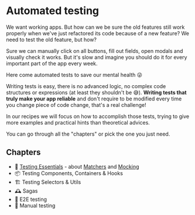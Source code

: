 # Automated testing

We want working apps. But how can we be sure the old features still work properly when we've just refactored its code because of a new feature? We need to test the old feature, but how?

Sure we can manually click on all buttons, fill out fields, open modals and visually check it works. But it's slow and imagine you should do it for every important part 
of the app every week.   

Here come automated tests to save our mental health 😜

Writing tests is easy, there is no advanced logic, no complex code structures or expressions (at least they shouldn't be 😅). **Writing tests that truly make your app reliable**
and don't require to be modified every time you change piece of code change, that's a real challenge! 

In our recipes we will focus on how to accomplish those tests, trying to give
more examples and practical hints than theoretical advices.

You can go through all the "chapters" or pick the one you just need.

## Chapters

* 🐶 [Testing Essentials](./testing/Essentials.md) - about [Matchers](./testing/Essentials.md#matchers) and [Mocking](./testing/Essentials.md#mocking)
* 📦 Testing Components, Containers & Hooks
* 🏗 Testing Selectors & Utils
* 🕰 Sagas
* 🌅 E2E testing
* 🤙 Manual testing